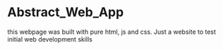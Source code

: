 # Abstract_Web_App
this webpage was built with pure html, js and css. Just a website to test initial web development skills
